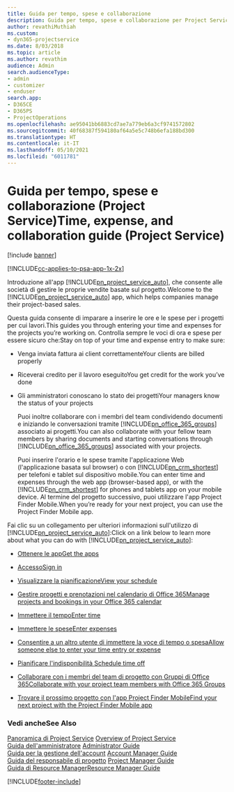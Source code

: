 ```yaml
---
title: Guida per tempo, spese e collaborazione
description: Guida per tempo, spese e collaborazione per Project Service
author: revathiMuthiah
ms.custom:
- dyn365-projectservice
ms.date: 8/03/2018
ms.topic: article
ms.author: revathim
audience: Admin
search.audienceType:
- admin
- customizer
- enduser
search.app:
- D365CE
- D365PS
- ProjectOperations
ms.openlocfilehash: ae95041bb6883cd7ae7a779eb6a3cf9741572802
ms.sourcegitcommit: 40f68387f594180af64a5e5c748b6efa188bd300
ms.translationtype: HT
ms.contentlocale: it-IT
ms.lasthandoff: 05/10/2021
ms.locfileid: "6011781"
---
```

# <a name="time-expense-and-collaboration-guide-project-service"></a><span data-ttu-id="18684-103">Guida per tempo, spese e collaborazione (Project Service)</span><span class="sxs-lookup"><span data-stu-id="18684-103">Time, expense, and collaboration guide (Project Service)</span></span>

[!include [banner](../includes/psa-now-project-operations.md)]

[!INCLUDE[cc-applies-to-psa-app-1x-2x](../includes/cc-applies-to-psa-app-1x-2x.md)]

<span data-ttu-id="18684-104">Introduzione all'app [!INCLUDE[pn_project_service_auto](../includes/pn-project-service-auto.md)], che consente alle società di gestire le proprie vendite basate sul progetto.</span><span class="sxs-lookup"><span data-stu-id="18684-104">Welcome to the [!INCLUDE[pn_project_service_auto](../includes/pn-project-service-auto.md)] app, which helps companies manage their project-based sales.</span></span> 
  
 <span data-ttu-id="18684-105">Questa guida consente di imparare a inserire le ore e le spese per i progetti per cui lavori.</span><span class="sxs-lookup"><span data-stu-id="18684-105">This guides you through entering your time and expenses for the projects you’re working on.</span></span> <span data-ttu-id="18684-106">Controlla sempre le voci di ora e spese per essere sicuro che:</span><span class="sxs-lookup"><span data-stu-id="18684-106">Stay on top of your time and expense entry to make sure:</span></span>  
  
- <span data-ttu-id="18684-107">Venga inviata fattura ai client correttamente</span><span class="sxs-lookup"><span data-stu-id="18684-107">Your clients are billed properly</span></span>  
  
- <span data-ttu-id="18684-108">Riceverai credito per il lavoro eseguito</span><span class="sxs-lookup"><span data-stu-id="18684-108">You get credit for the work you’ve done</span></span>  
  
- <span data-ttu-id="18684-109">Gli amministratori conoscano lo stato dei progetti</span><span class="sxs-lookup"><span data-stu-id="18684-109">Your managers know the status of your projects</span></span>  
  
  <span data-ttu-id="18684-110">Puoi inoltre collaborare con i membri del team condividendo documenti e iniziando le conversazioni tramite [!INCLUDE[pn_office_365_groups](../includes/pn-office-365-groups.md)] associato ai progetti.</span><span class="sxs-lookup"><span data-stu-id="18684-110">You can also collaborate with your fellow team members by sharing documents and starting conversations through [!INCLUDE[pn_office_365_groups](../includes/pn-office-365-groups.md)] associated with your projects.</span></span>  
  
  <span data-ttu-id="18684-111">Puoi inserire l'orario e le spese tramite l'applicazione Web (l'applicazione basata sul browser) o con [!INCLUDE[pn_crm_shortest](../includes/pn-crm-shortest.md)] per telefoni e tablet sul dispositivo mobile.</span><span class="sxs-lookup"><span data-stu-id="18684-111">You can enter time and expenses through the web app (browser-based app), or with the [!INCLUDE[pn_crm_shortest](../includes/pn-crm-shortest.md)] for phones and tablets app on your mobile device.</span></span> <span data-ttu-id="18684-112">Al termine del progetto successivo, puoi utilizzare l'app Project Finder Mobile.</span><span class="sxs-lookup"><span data-stu-id="18684-112">When you’re ready for your next project, you can use the Project Finder Mobile app.</span></span>  
  
<span data-ttu-id="18684-113">Fai clic su un collegamento per ulteriori informazioni sull'utilizzo di [!INCLUDE[pn_project_service_auto](../includes/pn-project-service-auto.md)]:</span><span class="sxs-lookup"><span data-stu-id="18684-113">Click on a link below to learn more about what you can do with [!INCLUDE[pn_project_service_auto](../includes/pn-project-service-auto.md)]:</span></span>  
  
-   [<span data-ttu-id="18684-114">Ottenere le app</span><span class="sxs-lookup"><span data-stu-id="18684-114">Get the apps</span></span>](../psa/get-apps.md)  
  
-   [<span data-ttu-id="18684-115">Accesso</span><span class="sxs-lookup"><span data-stu-id="18684-115">Sign in</span></span>](../psa/sign-in.md)  
  
-   [<span data-ttu-id="18684-116">Visualizzare la pianificazione</span><span class="sxs-lookup"><span data-stu-id="18684-116">View your schedule</span></span>](../psa/view-schedule.md)  
  
-   [<span data-ttu-id="18684-117">Gestire progetti e prenotazioni nel calendario di Office 365</span><span class="sxs-lookup"><span data-stu-id="18684-117">Manage projects and bookings in your Office 365 calendar</span></span>](../psa/manage-project-bookings-office-365-calendar.md)  
  
-   [<span data-ttu-id="18684-118">Immettere il tempo</span><span class="sxs-lookup"><span data-stu-id="18684-118">Enter time</span></span>](../psa/enter-time.md)  
  
-   [<span data-ttu-id="18684-119">Immettere le spese</span><span class="sxs-lookup"><span data-stu-id="18684-119">Enter expenses</span></span>](../psa/enter-expenses.md)  
  
-   [<span data-ttu-id="18684-120">Consentire a un altro utente di immettere la voce di tempo o spesa</span><span class="sxs-lookup"><span data-stu-id="18684-120">Allow someone else to enter your time entry or expense</span></span>](../psa/allow-someone-else-enter-time-entry-expense.md)  
  
-   [<span data-ttu-id="18684-121">Pianificare l'indisponibilità </span><span class="sxs-lookup"><span data-stu-id="18684-121">Schedule time off</span></span>](../psa/schedule-time-off.md)  
  
-   [<span data-ttu-id="18684-122">Collaborare con i membri del team di progetto con Gruppi di Office 365</span><span class="sxs-lookup"><span data-stu-id="18684-122">Collaborate with your project team members with Office 365 Groups</span></span>](../psa/collaborate-project-team-members-office-365-groups.md)  
  
-   [<span data-ttu-id="18684-123">Trovare il prossimo progetto con l'app Project Finder Mobile</span><span class="sxs-lookup"><span data-stu-id="18684-123">Find your next project with the Project Finder Mobile app</span></span>](../psa/find-next-project-finder-mobile-app.md)  
  
### <a name="see-also"></a><span data-ttu-id="18684-124">Vedi anche</span><span class="sxs-lookup"><span data-stu-id="18684-124">See Also</span></span>  
 <span data-ttu-id="18684-125">[Panoramica di Project Service](../psa/overview.md) </span><span class="sxs-lookup"><span data-stu-id="18684-125">[Overview of Project Service](../psa/overview.md) </span></span>  
 <span data-ttu-id="18684-126">[Guida dell'amministratore](../psa/admin-guide.md) </span><span class="sxs-lookup"><span data-stu-id="18684-126">[Administrator Guide](../psa/admin-guide.md) </span></span>  
 <span data-ttu-id="18684-127">[Guida per la gestione dell'account](../psa/account-manager-guide.md) </span><span class="sxs-lookup"><span data-stu-id="18684-127">[Account Manager Guide](../psa/account-manager-guide.md) </span></span>  
 <span data-ttu-id="18684-128">[Guida del responsabile di progetto](../psa/project-manager-guide.md) </span><span class="sxs-lookup"><span data-stu-id="18684-128">[Project Manager Guide](../psa/project-manager-guide.md) </span></span>  
 [<span data-ttu-id="18684-129">Guida di Resource Manager</span><span class="sxs-lookup"><span data-stu-id="18684-129">Resource Manager Guide</span></span>](../psa/resource-manager-guide.md)   


[!INCLUDE[footer-include](../includes/footer-banner.md)]